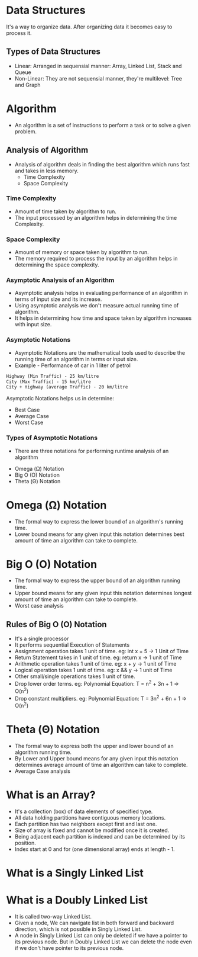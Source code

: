 # Data Structures

It's a way to organize data. After organizing data it becomes easy to process it.

## Types of Data Structures

- Linear: Arranged in sequensial manner: Array, Linked List, Stack and Queue
- Non-Linear: They are not sequensial manner, they're multilevel: Tree and Graph

# Algorithm

- An algorithm is a set of instructions to perform a task or to solve a given problem.


## Analysis of Algorithm

- Analysis of algorithm deals in finding the best algorithm which runs fast and takes in less memory.
    * Time Complexity
    * Space Complexity

### Time Complexity

- Amount of time taken by algorithm to run.
- The input processed by an algorithm helps in determining the time Complexity.

### Space Complexity

- Amount of memory or space taken by algorithm to run.
- The memory required to process the input by an algorithm helps in determining the space complexity.

### Asymptotic Analysis of an Algorithm

- Asymptotic analysis helps in evaluating performance of an algorithm in terms of input size and its increase.
- Using asymptotic analysis we don't measure actual running time of algorithm.
- It helps in determining how time and space taken by algorithm increases with input size.

### Asymptotic Notations

- Asymptotic Notations are the mathematical tools used to describe the running time of an algorithm in terms or input size.
- Example - Performance of car in 1 liter of petrol
 
```markdown
Highway (Min Traffic) - 25 km/litre
City (Max Traffic) - 15 km/litre
City + Highway (average Traffic) - 20 km/litre
```

Asymptotic Notations helps us in determine:
* Best Case
* Average Case
* Worst Case

### Types of Asymptotic Notations

- There are three notations for performing runtime analysis of an algorithm

* Omega (Ω) Notation
* Big O (O) Notation
* Theta (Θ) Notation


# Omega (Ω) Notation

- The formal way to express the lower bound of an algorithm's running time.
- Lower bound means for any given input this notation determines best amount of time an algorithm can take to complete.

# Big O (O) Notation

- The formal way to express the upper bound of an algorithm running time.
- Upper bound means for any given input this notation determines longest amount of time an algorithm can take to complete.
- Worst case analysis

## Rules of Big O (O) Notation

- It's a single processor
- It performs sequential Execution of Statements
- Assignment operation takes 1 unit of time. eg: int x = 5 -> 1 Unit of Time
- Return Statement takes in 1 unit of time. eg: return x -> 1 unit of Time
- Arithmetic operation takes 1 unit of time. eg: x + y -> 1 unit of Time
- Logical operation takes 1 unit of time. eg: x && y -> 1 unit of Time
- Other small/single operations takes 1 unit of time.
- Drop lower order terms. eg: Polynomial Equation: T = n<sup>2</sup> + 3n + 1 => O(n<sup>2</sup>)
- Drop constant multipliers. eg: Polynomial Equation: T = 3n<sup>2</sup> + 6n + 1 => O(n<sup>2</sup>)

# Theta (Θ) Notation

- The formal way to express both the upper and lower bound of an algorithm running time.
- By Lower and Upper bound means for any given input this notation determines average amount of time an algorithm can take to complete.
- Average Case analysis


# What is an Array?

- It's a collection (box) of data elements of specified type.
- All data holding partitions have contiguous memory locations.
- Each partition has two neighbors except first and last one.
- Size of array is fixed and cannot be modified once it is created.
- Being adjacent each partition is indexed and can be determined by its position.
- Index start at 0 and for (one dimensional array) ends at length - 1.

# What is a Singly Linked List

# What is a Doubly Linked List

- It is called two-way Linked List.
- Given a node, We can navigate list in both forward and backward direction, which is not possible in Singly Linked List.
- A node in Singly Linked List can only be deleted if we have a pointer to its previous node. But in Doubly Linked List we can delete the node even if we don't have pointer to its previous node.
